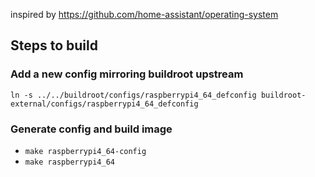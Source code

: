 inspired by https://github.com/home-assistant/operating-system

## Steps to build
### Add a new config mirroring buildroot upstream
`ln -s ../../buildroot/configs/raspberrypi4_64_defconfig buildroot-external/configs/raspberrypi4_64_defconfig`
### Generate config and build image
 - `make raspberrypi4_64-config`
 - `make raspberrypi4_64`
